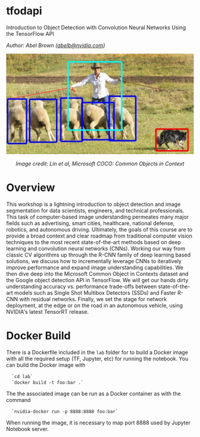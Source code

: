 # tfodapi

Introduction to Object Detection with Convolution Neural Networks Using the TensorFlow API

*Author: Abel Brown (abelb@nvidia.com)*

<img src="lab/sheep.png" alt="Drawing" style="width: 600px;"/>

*<p align="center">Image credit: Lin et al, Microsoft COCO: Common Objects in Context</p>*

# Overview
  This workshop is a lightning introduction to object detection and image segmentation for data scientists, engineers, and technical professionals.  This task of computer-based image understanding permeates many major fields such as advertising, smart cities, healthcare, national defense, robotics, and autonomous driving.  Ultimately, the goals of this course are to provide a broad context and clear roadmap from traditional computer vision techniques to the most recent state-of-the-art methods based on deep learning and convolution neural networks (CNNs).   Working our way from classic CV algorithms up through the R-CNN family of deep learning based solutions, we discuss how to incrementally leverage CNNs to iteratively improve performance and expand image understanding capabilities.  We then dive deep into the Microsoft Common Object in Contexts dataset and the Google object detection API in TensorFlow.  We will get our hands dirty understanding accuracy vs. performance trade-offs between state-of-the-art models such as Single Shot Multibox Detectors (SSDs) and Faster R-CNN with residual networks.  Finally, we set the stage for network deployment, at the edge or on the road in an autonomous vehicle, using NVIDIA's latest TensorRT release.

# Docker Build
  There is a Dockerfile included in the `lab` folder for to build a Docker image with all the required setup (TF, Jupyter, etc) for running the notebook.  You can build the Docker image with
  
      `cd lab`
      `docker build -t foo:bar .`

  The the associated image can be run as a Docker container as with the command
  
      `nvidia-docker run -p 8888:8888 foo:bar`

  When running the image, it is necessary to map port 8888 used by Jupyter Notebook server.
